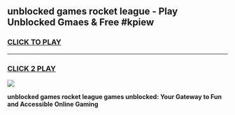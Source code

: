 
## unblocked games rocket league - Play Unblocked Gmaes & Free #kpiew
<h3>
<a href="https://news.freeplayer.one?title=unblocked_games_rocket_league&ref=03M">CLICK TO PLAY</a></h3>
<hr>

<h3>
<a href="https://news.freeplayer.one?title=unblocked_games_rocket_league&ref=03M">CLICK 2 PLAY</a>
  
</h3>

<a href="https://news.freeplayer.one?title=unblocked_games_rocket_league&ref=03M"><img src="https://clearcache.store/games.png"></a>


**unblocked games rocket league games unblocked: Your Gateway to Fun and Accessible Online Gaming**
